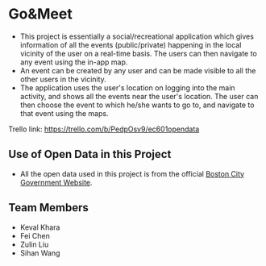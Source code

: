 # Go&Meet

* This project is essentially a social/recreational application which gives information of all the events (public/private) happening in the local vicinity of the user on a real-time basis. The users can then navigate to any event using the in-app map. 
* An event can be created by any user and can be made visible to all the other users in the vicinity. 
* The application uses the user's location on logging into the main activity, and shows all the events near the user's location. The user can then choose the event to which he/she wants to go to, and navigate to that event using the maps.

Trello link: https://trello.com/b/PedpOsv9/ec601opendata

## Use of Open Data in this Project

* All the open data used in this project is from the official [Boston City Government Website](https://data.boston.gov).


## Team Members

* Keval Khara
* Fei Chen
* Zulin Liu
* Sihan Wang


